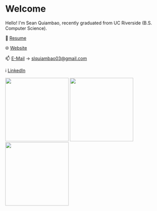 # Welcome
Hello! I'm Sean Quiambao, recently graduated from UC Riverside (B.S. Computer Science).

📄 [Resume](https://drive.google.com/file/d/1eDd0z8x0G9byke5CMvInPtEMBMRL1VAX/view?usp=sharing)

🌐 [Website](https://seanquiambao.vercel.app/)

📫 [E-Mail](mailto:slquiambao03@gmail.com) -> slquiambao03@gmail.com

ℹ️ [LinkedIn](https://www.linkedin.com/in/squia003)

<img src="https://tenor.com/view/bowser-low-poly-dancing-gif-11333890580656708160.gif" width="200" height="200" /> <img src="https://tenor.com/view/susie-deltarune-sprite-dance-rpg-gif-17485276489273625554.gif" width="200" height="200" /> <img src="https://tenor.com/view/herbert-dancing-herbert-dancing-herbert-p-bear-herbert-bear-gif-11374441192474789535.gif" width="200" height="200" />
